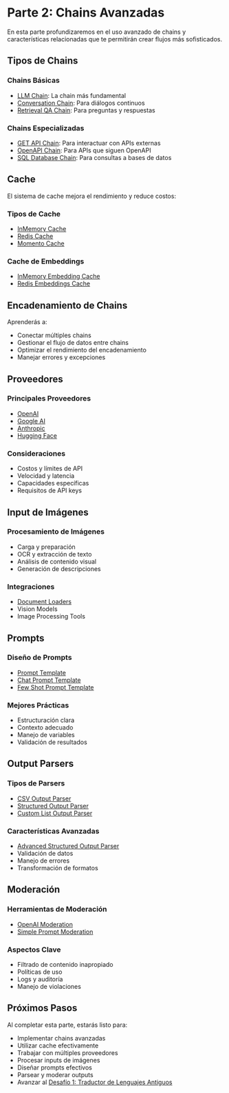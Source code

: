 # Parte 2: Chains Avanzadas

En esta parte profundizaremos en el uso avanzado de chains y características relacionadas que te permitirán crear flujos más sofisticados.

## Tipos de Chains

### Chains Básicas
- [LLM Chain](../../integraciones/langchain/chains/llm-chain.md): La chain más fundamental
- [Conversation Chain](../../integraciones/langchain/chains/conversation-chain.md): Para diálogos continuos
- [Retrieval QA Chain](../../integraciones/langchain/chains/retrieval-qa-chain.md): Para preguntas y respuestas

### Chains Especializadas
- [GET API Chain](../../integraciones/langchain/chains/get-api-chain.md): Para interactuar con APIs externas
- [OpenAPI Chain](../../integraciones/langchain/chains/openapi-chain.md): Para APIs que siguen OpenAPI
- [SQL Database Chain](../../integraciones/langchain/chains/sql-database-chain.md): Para consultas a bases de datos

## Cache

El sistema de cache mejora el rendimiento y reduce costos:

### Tipos de Cache
- [InMemory Cache](../../integraciones/langchain/cache/in-memory-cache.md)
- [Redis Cache](../../integraciones/langchain/cache/redis-cache.md)
- [Momento Cache](../../integraciones/langchain/cache/momento-cache.md)

### Cache de Embeddings
- [InMemory Embedding Cache](../../integraciones/langchain/cache/inmemory-embedding-cache.md)
- [Redis Embeddings Cache](../../integraciones/langchain/cache/redis-embeddings-cache.md)

## Encadenamiento de Chains

Aprenderás a:
- Conectar múltiples chains
- Gestionar el flujo de datos entre chains
- Optimizar el rendimiento del encadenamiento
- Manejar errores y excepciones

## Proveedores

### Principales Proveedores
- [OpenAI](../../integraciones/langchain/chat-models/chatopenai.md)
- [Google AI](../../integraciones/langchain/chat-models/google-ai.md)
- [Anthropic](../../integraciones/langchain/chat-models/chatanthropic.md)
- [Hugging Face](../../integraciones/langchain/chat-models/chathuggingface.md)

### Consideraciones
- Costos y límites de API
- Velocidad y latencia
- Capacidades específicas
- Requisitos de API keys

## Input de Imágenes

### Procesamiento de Imágenes
- Carga y preparación
- OCR y extracción de texto
- Análisis de contenido visual
- Generación de descripciones

### Integraciones
- [Document Loaders](../../integraciones/langchain/document-loaders/README.md)
- Vision Models
- Image Processing Tools

## Prompts

### Diseño de Prompts
- [Prompt Template](../../integraciones/langchain/prompts/prompt-template.md)
- [Chat Prompt Template](../../integraciones/langchain/prompts/chat-prompt-template.md)
- [Few Shot Prompt Template](../../integraciones/langchain/prompts/few-shot-prompt-template.md)

### Mejores Prácticas
- Estructuración clara
- Contexto adecuado
- Manejo de variables
- Validación de resultados

## Output Parsers

### Tipos de Parsers
- [CSV Output Parser](../../integraciones/langchain/output-parsers/csv-output-parser.md)
- [Structured Output Parser](../../integraciones/langchain/output-parsers/structured-output-parser.md)
- [Custom List Output Parser](../../integraciones/langchain/output-parsers/custom-list-output-parser.md)

### Características Avanzadas
- [Advanced Structured Output Parser](../../integraciones/langchain/output-parsers/advanced-structured-output-parser.md)
- Validación de datos
- Manejo de errores
- Transformación de formatos

## Moderación

### Herramientas de Moderación
- [OpenAI Moderation](../../integraciones/langchain/moderation/openai-moderation.md)
- [Simple Prompt Moderation](../../integraciones/langchain/moderation/simple-prompt-moderation.md)

### Aspectos Clave
- Filtrado de contenido inapropiado
- Políticas de uso
- Logs y auditoría
- Manejo de violaciones

## Próximos Pasos

Al completar esta parte, estarás listo para:
- Implementar chains avanzadas
- Utilizar cache efectivamente
- Trabajar con múltiples proveedores
- Procesar inputs de imágenes
- Diseñar prompts efectivos
- Parsear y moderar outputs
- Avanzar al [Desafío 1: Traductor de Lenguajes Antiguos](../../desafios/desafio-1.md) 